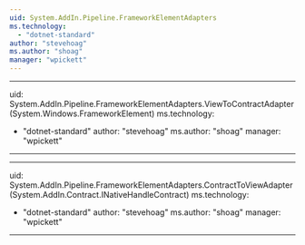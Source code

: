 ```yaml
---
uid: System.AddIn.Pipeline.FrameworkElementAdapters
ms.technology: 
  - "dotnet-standard"
author: "stevehoag"
ms.author: "shoag"
manager: "wpickett"
---
```


---
uid: System.AddIn.Pipeline.FrameworkElementAdapters.ViewToContractAdapter(System.Windows.FrameworkElement)
ms.technology: 
  - "dotnet-standard"
author: "stevehoag"
ms.author: "shoag"
manager: "wpickett"
---

---
uid: System.AddIn.Pipeline.FrameworkElementAdapters.ContractToViewAdapter(System.AddIn.Contract.INativeHandleContract)
ms.technology: 
  - "dotnet-standard"
author: "stevehoag"
ms.author: "shoag"
manager: "wpickett"
---
